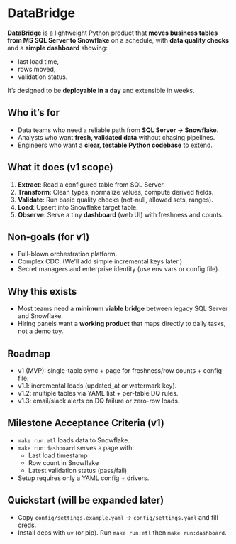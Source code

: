 # DataBridge

**DataBridge** is a lightweight Python product that **moves business tables from MS SQL Server to Snowflake** on a schedule, with **data quality checks** and a **simple dashboard** showing:
- last load time,
- rows moved,
- validation status.

It’s designed to be **deployable in a day** and extensible in weeks.

## Who it’s for
- Data teams who need a reliable path from **SQL Server → Snowflake**.
- Analysts who want **fresh, validated data** without chasing pipelines.
- Engineers who want a **clear, testable Python codebase** to extend.

## What it does (v1 scope)
1. **Extract**: Read a configured table from SQL Server.
2. **Transform**: Clean types, normalize values, compute derived fields.
3. **Validate**: Run basic quality checks (not-null, allowed sets, ranges).
4. **Load**: Upsert into Snowflake target table.
5. **Observe**: Serve a tiny **dashboard** (web UI) with freshness and counts.

## Non-goals (for v1)
- Full-blown orchestration platform.
- Complex CDC. (We’ll add simple incremental keys later.)
- Secret managers and enterprise identity (use env vars or config file).

## Why this exists
- Most teams need a **minimum viable bridge** between legacy SQL Server and Snowflake.
- Hiring panels want a **working product** that maps directly to daily tasks, not a demo toy.

## Roadmap
- v1 (MVP): single-table sync + page for freshness/row counts + config file.
- v1.1: incremental loads (updated_at or watermark key).
- v1.2: multiple tables via YAML list + per-table DQ rules.
- v1.3: email/slack alerts on DQ failure or zero-row loads.

## Milestone Acceptance Criteria (v1)
- `make run:etl` loads data to Snowflake.
- `make run:dashboard` serves a page with:
  - Last load timestamp
  - Row count in Snowflake
  - Latest validation status (pass/fail)
- Setup requires only a YAML config + drivers.

## Quickstart (will be expanded later)
- Copy `config/settings.example.yaml` → `config/settings.yaml` and fill creds.
- Install deps with `uv` (or pip). Run `make run:etl` then `make run:dashboard`.

